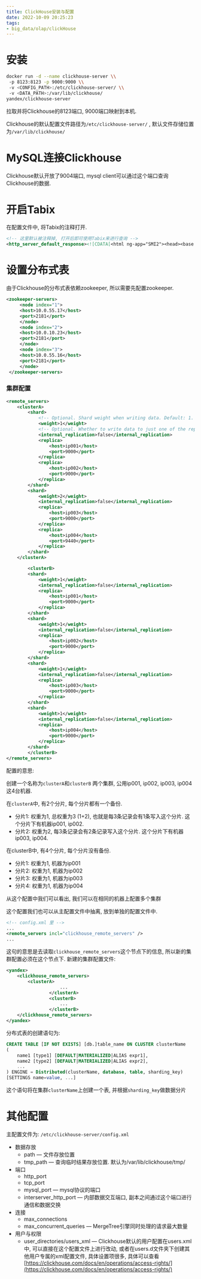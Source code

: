 ```yaml
---
title: ClickHouse安装与配置
date: 2022-10-09 20:25:23
tags: 
- big_data/olap/clickHouse
---
```

# 安装

```bash
docker run -d --name clickhouse-server \\
 -p 8123:8123 -p 9000:9000 \\
 -v <CONFIG_PATH>:/etc/clickhouse-server/ \\
 -v <DATA_PATH>:/var/lib/clickhouse/ 
yandex/clickhouse-server
```

拉取并将Clickhouse的8123端口, 9000端口映射到本机.

Clickhouse的默认配置文件路径为`/etc/clickhouse-server/` , 默认文件存储位置为`/var/lib/clickhouse/`

# MySQL连接Clickhouse

Clickhouse默认开放了9004端口, mysql client可以通过这个端口查询Clickhouse的数据.

# 开启Tabix

在配置文件中, 将Tabix的注释打开.

```xml
<!-- 这里默认被注释掉, 打开后即可使用Tabix来进行查询 -->
<http_server_default_response><![CDATA[<html ng-app="SMI2"><head><base href="<http://ui.tabix.io/>"></head><body><div ui-view="" class="content-ui"></div><script src="<http://loader.tabix.io/master.js>"></script></body></html>]]></http_server_default_response>
```

# 设置分布式表

由于Clickhouse的分布式表依赖zookeeper, 所以需要先配置zookeeper.

```xml
<zookeeper-servers>  
	 <node index="1">  
	 <host>10.0.55.17</host>  
	 <port>2181</port>  
	 </node>  
	 <node index="2">  
	 <host>10.0.10.23</host>  
	 <port>2181</port>  
	 </node>  
	 <node index="3">  
	 <host>10.0.55.16</host>  
	 <port>2181</port>  
	 </node>   
 </zookeeper-servers>
```

### 集群配置

```xml
<remote_servers>
    <clusterA>
        <shard>
            <!-- Optional. Shard weight when writing data. Default: 1. -->
            <weight>1</weight>
            <!-- Optional. Whether to write data to just one of the replicas. Default: false (write data to all replicas). -->
            <internal_replication>false</internal_replication>
            <replica>
                <host>ip001</host>
                <port>9000</port>
            </replica>
            <replica>
                <host>ip002</host>
                <port>9000</port>
            </replica>
        </shard>
        <shard>
            <weight>2</weight>
            <internal_replication>false</internal_replication>
            <replica>
                <host>ip003</host>
                <port>9000</port>
            </replica>
            <replica>
                <host>ip004</host>
                <port>9440</port>
            </replica>
        </shard>
    </clusterA>

		<clusterB>
        <shard>
            <weight>1</weight>
            <internal_replication>false</internal_replication>
            <replica>
                <host>ip001</host>
                <port>9000</port>
            </replica>
        </shard>
        <shard>
            <weight>1</weight>
            <internal_replication>false</internal_replication>
            <replica>
                <host>ip002</host>
                <port>9000</port>
            </replica>
        </shard>
        <shard>
            <weight>1</weight>
            <internal_replication>false</internal_replication>
            <replica>
                <host>ip003</host>
                <port>9000</port>
            </replica>
        </shard>
        <shard>
            <weight>1</weight>
            <internal_replication>false</internal_replication>
            <replica>
                <host>ip004</host>
                <port>9000</port>
            </replica>
        </shard>		
		</clusterB>
</remote_servers>
```

配置的意思:

创建一个名称为`clusterA`和`clusterB` 两个集群, 公用ip001, ip002, ip003, ip004这4台机器.

在`clusterA`中, 有2个分片, 每个分片都有一个备份.

-   分片1: 权重为1, 总权重为3 (1+2), 也就是每3条记录会有1条写入这个分片. 这个分片下有机器ip001, ip002.
-   分片2: 权重为2, 每3条记录会有2条记录写入这个分片. 这个分片下有机器ip003, ip004.

在clusterB中, 有4个分片, 每个分片没有备份.

-   分片1: 权重为1, 机器为ip001
-   分片2: 权重为1, 机器为ip002
-   分片3: 权重为1, 机器为ip003
-   分片4: 权重为1, 机器为ip004

从这个配置中我们可以看出, 我们可以在相同的机器上配置多个集群

这个配置我们也可以从主配置文件中抽离, 放到单独的配置文件中.

```xml
<!-- config.xml 里 -->
...
<remote_servers incl="clickhouse_remote_servers" />
...
```

这句的意思是去读取`clickhouse_remote_servers`这个节点下的信息, 所以新的集群配置必须在这个节点下. 新建的集群配置文件:

```xml
<yandex>
    <clickhouse_remote_servers>
        <clusterA>
					...
				</clusterA>
				<clusterB>
					...
				</clusterB>
    </clickhouse_remote_servers>
</yandex>
```

分布式表的创建语句为:

```sql
CREATE TABLE [IF NOT EXISTS] [db.]table_name ON CLUSTER clusterName
(
    name1 [type1] [DEFAULT|MATERIALIZED|ALIAS expr1],
    name2 [type2] [DEFAULT|MATERIALIZED|ALIAS expr2],
    ...
) ENGINE = Distributed(clusterName, database, table, sharding_key)
[SETTINGS name=value, ...]
```

这个语句将在集群`clusterName`上创建一个表, 并根据`sharding_key`做数据分片

# 其他配置

主配置文件为: `/etc/clickhouse-server/config.xml`

-   数据存放
    -   path — 文件存放位置
    -   tmp_path — 查询临时结果存放位置. 默认为/var/lib/clickhouse/tmp/
-   端口
    -   http_port
    -   tcp_port
    -   mysql_port — mysql协议的端口
    -   interserver_http_port — 内部数据交互端口, 副本之间通过这个端口进行通信和数据交换
-   连接
    -   max_connections
    -   max_concurrent_queries — MergeTree引擎同时处理的请求最大数量
-   用户与权限
    -   user_directories/users_xml — Clickhouse默认的用户配置在users.xml中, 可以直接在这个配置文件上进行改动, 或者在users.d文件夹下创建其他用户专属的xml配置文件, 具体设置项很多, 具体可以查看 [](https://clickhouse.com/docs/en/operations/access-rights/)[https://clickhouse.com/docs/en/operations/access-rights/](https://clickhouse.com/docs/en/operations/access-rights/)